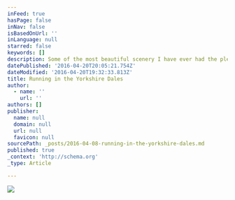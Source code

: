 ```yaml
---
inFeed: true
hasPage: false
inNav: false
isBasedOnUrl: ''
inLanguage: null
starred: false
keywords: []
description: Some of the most beautiful scenery I have ever had the pleasure of running in.
datePublished: '2016-04-20T20:05:21.754Z'
dateModified: '2016-04-20T19:32:33.813Z'
title: Running in the Yorkshire Dales
author:
  - name: ''
    url: ''
authors: []
publisher:
  name: null
  domain: null
  url: null
  favicon: null
sourcePath: _posts/2016-04-08-running-in-the-yorkshire-dales.md
published: true
_context: 'http://schema.org'
_type: Article

---
```

![](https://the-grid-user-content.s3-us-west-2.amazonaws.com/7849808c-8df9-4e4e-8f35-6d67d05550f0.jpg)